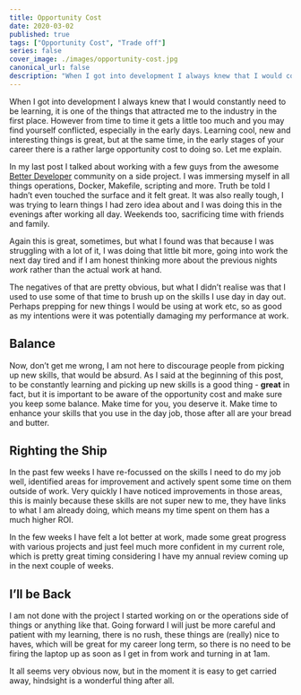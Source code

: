 ```yaml
---
title: Opportunity Cost
date: 2020-03-02
published: true
tags: ["Opportunity Cost", "Trade off"]
series: false
cover_image: ./images/opportunity-cost.jpg
canonical_url: false
description: "When I got into development I always knew that I would constantly need to be learning, it is one of the things that attracted me to the industry in the first place. However from time to time it gets a little too much and you may find yourself conflicted, especially in the early days. Learning cool, new and interesting things is great, but at the same time, in the early stages of your career there is a rather large opportunity cost to doing so. Let me explain."
---
```


When I got into development I always knew that I would constantly need to be learning, it is one of the things that attracted me to the industry in the first place. However from time to time it gets a little too much and you may find yourself conflicted, especially in the early days. Learning cool, new and interesting things is great, but at the same time, in the early stages of your career there is a rather large opportunity cost to doing so. Let me explain.

In my last post I talked about working with a few guys from the awesome [Better Developer](https://www.bttrdvlpr.io/) community on a side project. I was immersing myself in all things operations, Docker, Makefile, scripting and more. Truth be told I hadn’t even touched the surface and it felt great. It was also really tough, I was trying to learn things I had zero idea about and I was doing this in the evenings after working all day. Weekends too, sacrificing time with friends and family.

Again this is great, sometimes, but what I found was that because I was struggling with a lot of it, I was doing that little bit more, going into work the next day tired and if I am honest thinking more about the previous nights _work_ rather than the actual work at hand.

The negatives of that are pretty obvious, but what I didn’t realise was that I used to use some of that time to brush up on the skills I use day in day out. Perhaps prepping for new things I would be using at work etc, so as good as my intentions were it was potentially damaging my performance at work.

## Balance

Now, don’t get me wrong, I am not here to discourage people from picking up new skills, that would be absurd. As I said at the beginning of this post, to be constantly learning and picking up new skills is a good thing - **great** in fact, but it is important to be aware of the opportunity cost and make sure you keep some balance. Make time for you, you deserve it. Make time to enhance your skills that you use in the day job, those after all are your bread and butter.

## Righting the Ship

In the past few weeks I have re-focussed on the skills I need to do my job well, identified areas for improvement and actively spent some time on them outside of work. Very quickly I have noticed improvements in those areas, this is mainly because these skills are not super new to me, they have links to what I am already doing, which means my time spent on them has a much higher ROI.

In the few weeks I have felt a lot better at work, made some great progress with various projects and just feel much more confident in my current role, which is pretty great timing considering I have my annual review coming up in the next couple of weeks.

## I’ll be Back

I am not done with the project I started working on or the operations side of things or anything like that. Going forward I will just be more careful and patient with my learning, there is no rush, these things are (really) nice to haves, which will be great for my career long term, so there is no need to be firing the laptop up as soon as I get in from work and turning in at 1am.

It all seems very obvious now, but in the moment it is easy to get carried away, hindsight is a wonderful thing after all.
